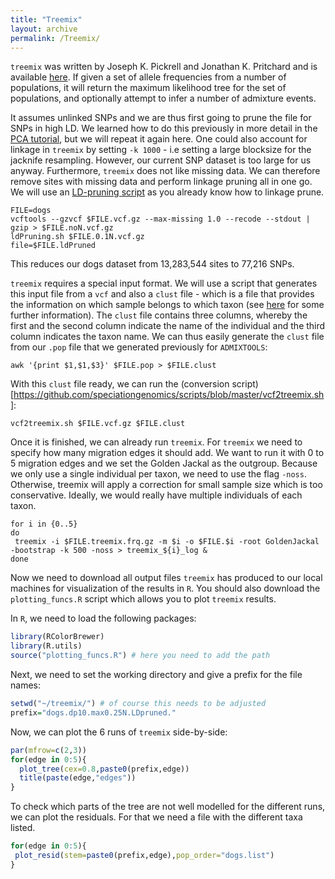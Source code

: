 ```yaml
---
title: "Treemix"
layout: archive
permalink: /Treemix/
---
```


`treemix` was written by Joseph K. Pickrell and Jonathan K. Pritchard and is available [here](https://bitbucket.org/nygcresearch/treemix/wiki/Home). If given a set of allele frequencies from a number of populations, it will return the maximum likelihood tree for the set of populations, and optionally attempt to infer a number of admixture events.

It assumes unlinked SNPs and we are thus first going to prune the file for SNPs in high LD. We learned how to do this previously in more detail in the [PCA tutorial](https://speciationgenomics.github.io/pca/), but we will repeat it again here. One could also account for linkage in `treemix` by setting `-k 1000` - i.e setting a large blocksize for the jacknife resampling. However, our current SNP dataset is too large for us anyway. Furthermore, `treemix` does not like missing data. We can therefore remove sites with missing data and perform linkage pruning all in one go. We will use an [LD-pruning script](https://github.com/speciationgenomics/scripts/blob/master/ldPruning.sh) as you already know how to linkage prune.

```shell
FILE=dogs
vcftools --gzvcf $FILE.vcf.gz --max-missing 1.0 --recode --stdout | gzip > $FILE.noN.vcf.gz
ldPruning.sh $FILE.0.1N.vcf.gz
file=$FILE.ldPruned
```
This reduces our dogs dataset from 13,283,544 sites to 77,216 SNPs.

`treemix` requires a special input format. We will use a script that generates this input file from a `vcf` and also a `clust` file - which is a file that provides the information on which sample belongs to which taxon (see [here](https://www.cog-genomics.org/plink/1.9/formats#cluster) for some further information). The `clust` file contains three columns, whereby the first and the second column indicate the name of the individual and the third column indicates the taxon name. We can thus easily generate the `clust` file from our `.pop` file that we generated previously for `ADMIXTOOLS`:

```shell
awk '{print $1,$1,$3}' $FILE.pop > $FILE.clust
```
With this `clust` file ready, we can run the (conversion script)[https://github.com/speciationgenomics/scripts/blob/master/vcf2treemix.sh]:

```shell
vcf2treemix.sh $FILE.vcf.gz $FILE.clust
```

Once it is finished, we can already run `treemix`. For `treemix` we need to specify how many migration edges it should add. We want to run it with 0 to 5 migration edges and we set the Golden Jackal as the outgroup. Because we only use a single individual per taxon, we need to use the flag `-noss`. Otherwise, treemix will apply a correction for small sample size which is too conservative. Ideally, we would really have multiple individuals of each taxon.

```shell
for i in {0..5}
do
 treemix -i $FILE.treemix.frq.gz -m $i -o $FILE.$i -root GoldenJackal -bootstrap -k 500 -noss > treemix_${i}_log &
done
```

Now we need to download all output files `treemix` has produced to our local machines for visualization of the results in `R`. You should also download the `plotting_funcs.R` script which allows you to plot `treemix` results.

In `R`, we need to load the following packages:

```R
library(RColorBrewer)
library(R.utils)
source("plotting_funcs.R") # here you need to add the path
```
Next, we need to set the working directory and give a prefix for the file names:

```R
setwd("~/treemix/") # of course this needs to be adjusted
prefix="dogs.dp10.max0.25N.LDpruned."
```
Now, we can plot the 6 runs of `treemix` side-by-side:

```R
par(mfrow=c(2,3))
for(edge in 0:5){
  plot_tree(cex=0.8,paste0(prefix,edge))
  title(paste(edge,"edges"))
}
```

To check which parts of the tree are not well modelled for the different runs, we can plot the residuals. For that we need a file with the different taxa listed.

```R
for(edge in 0:5){
 plot_resid(stem=paste0(prefix,edge),pop_order="dogs.list")
}
```
